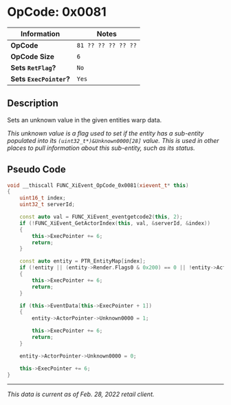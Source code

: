 # OpCode: 0x0081

| Information               | Notes |
|---                        |---    |
| **OpCode**                | `81 ?? ?? ?? ?? ??` |
| **OpCode Size**           | `6`   |
| **Sets `RetFlag`?**       | `No`  |
| **Sets `ExecPointer`?**   | `Yes` |

## Description

Sets an unknown value in the given entities warp data.

_This unknown value is a flag used to set if the entity has a sub-entity populated into its `(uint32_t*)&Unknown0000[28]` value. This is used in other places to pull information about this sub-entity, such as its status._

## Pseudo Code

```cpp
void __thiscall FUNC_XiEvent_OpCode_0x0081(xievent_t* this)
{
    uint16_t index;
    uint32_t serverId;

    const auto val = FUNC_XiEvent_eventgetcode2(this, 2);
    if (!FUNC_XiEvent_GetActorIndex(this, val, &serverId, &index))
    {
        this->ExecPointer += 6;
        return;
    }

    const auto entity = PTR_EntityMap[index];
    if (!entity || (entity->Render.Flags0 & 0x200) == 0 || !entity->ActorPointer)
    {
        this->ExecPointer += 6;
        return;
    }

    if (this->EventData[this->ExecPointer + 1])
    {
        entity->ActorPointer->Unknown0000 = 1;

        this->ExecPointer += 6;
        return;
    }

    entity->ActorPointer->Unknown0000 = 0;

    this->ExecPointer += 6;
}
```

---

_This data is current as of Feb. 28, 2022 retail client._